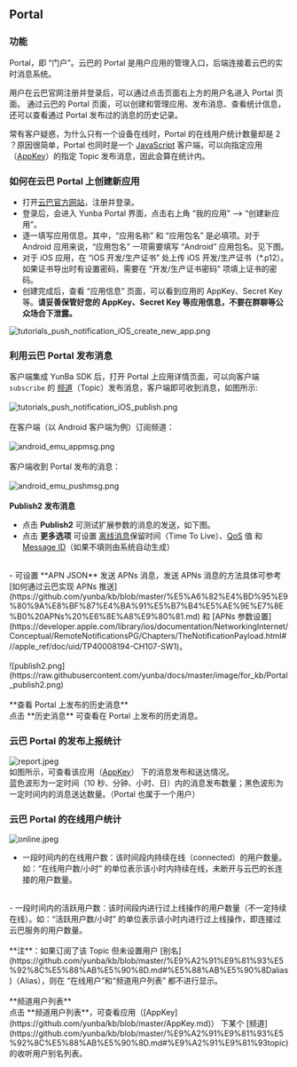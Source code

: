 ## Portal

### 功能
Portal，即 “门户”。云巴的 Portal 是用户应用的管理入口，后端连接着云巴的实时消息系统。

用户在云巴官网注册并登录后，可以通过点击页面右上方的用户名进入 Portal 页面。 
通过云巴的 Portal 页面，可以创建和管理应用、发布消息、查看统计信息，还可以查看通过 Portal 发布过的消息的历史记录。

常有客户疑惑，为什么只有一个设备在线时，Portal 的在线用户统计数量却是 2 ？原因很简单，Portal 也同时是一个 [JavaScript](https://github.com/yunba/yunba-javascript-sdk) 客户端，可以向指定应用（[AppKey](https://github.com/yunba/kb/blob/master/AppKey.md)）的指定 Topic 发布消息，因此会算在统计内。

### 如何在云巴 Portal 上创建新应用

- 打开[云巴官方网站](http://yunba.io)，注册并登录。
- 登录后，会进入 Yunba Portal 界面，点击右上角 “我的应用” --> “创建新应用”。
- 逐一填写应用信息。其中，“应用名称” 和 “应用包名” 是必填项。对于 Android 应用来说，“应用包名” 一项需要填写 “Android” 应用包名。见下图。
- 对于 iOS 应用，在 “iOS 开发/生产证书” 处上传 iOS 开发/生产证书（*.p12）。如果证书导出时有设置密码，需要在 “开发/生产证书密码” 项填上证书的密码。
- 创建完成后，查看 “应用信息” 页面，可以看到应用的 AppKey、Secret Key 等。**请妥善保管好您的 AppKey、Secret Key 等应用信息，不要在群聊等公众场合下泄露。**

![tutorials_push_notification_iOS_create_new_app.png](https://raw.githubusercontent.com/yunba/docs/master/image/for_tutorials/tutorials_push_notification_iOS_create_new_app.png)
<br>

### 利用云巴 Portal 发布消息
客户端集成 YunBa SDK 后，打开 Portal 上应用详情页面，可以向客户端 `subscribe` 的 [频道](https://github.com/yunba/kb/blob/master/%E9%A2%91%E9%81%93%E5%92%8C%E5%88%AB%E5%90%8D.md#%E9%A2%91%E9%81%93topic)（Topic）发布消息，客户端即可收到消息，如图所示:
<br><br>
![tutorials_push_notification_iOS_publish.png](https://raw.githubusercontent.com/yunba/docs/master/image/for_tutorials/tutorials_push_notification_iOS_publish.png)
<br><br>
在客户端（以 Android 客户端为例）订阅频道：
<br><br>
![android_emu_appmsg.png](https://raw.githubusercontent.com/yunba/docs/master/image/for_quickstart/android_emu_appmsg.png)
<br><br>
客户端收到 Portal 发布的消息：
<br><br>
![android_emu_pushmsg.png](https://raw.githubusercontent.com/yunba/docs/master/image/for_quickstart/android_emu_pushmsg.png)
<br><br>
**Publish2 发布消息**<br>
- 点击 **Publish2** 可测试扩展参数的消息的发送，如下图。<br>
- 点击 **更多选项** 可设置 [离线消息](https://github.com/yunba/kb/blob/master/%E4%BA%91%E5%B7%B4%E7%9A%84%E7%A6%BB%E7%BA%BF%E6%B6%88%E6%81%AF.md)保留时间（Time To Live）、[QoS](https://github.com/yunba/kb/blob/master/QoS.md) 值 和 [Message ID](https://github.com/yunba/kb/blob/master/MessageID.md)（如果不填则由系统自动生成）
<br>
- 可设置 **APN JSON** 发送 APNs 消息，发送 APNs 消息的方法具体可参考 [如何通过云巴实现 APNs 推送](https://github.com/yunba/kb/blob/master/%E5%A6%82%E4%BD%95%E9%80%9A%E8%BF%87%E4%BA%91%E5%B7%B4%E5%AE%9E%E7%8E%B0%20APNs%20%E6%8E%A8%E9%80%81.md) 和 [APNs 参数设置](https://developer.apple.com/library/ios/documentation/NetworkingInternet/Conceptual/RemoteNotificationsPG/Chapters/TheNotificationPayload.html#//apple_ref/doc/uid/TP40008194-CH107-SW1)。
<br><br>
![publish2.png](https://raw.githubusercontent.com/yunba/docs/master/image/for_kb/Portal_publish2.png)
<br><br>
**查看 Portal 上发布的历史消息**<br>
点击 **历史消息** 可查看在 Portal 上发布的历史消息。
<br>

### 云巴 Portal 的发布上报统计
![report.jpeg](https://raw.githubusercontent.com/yunba/docs/master/image/publish_statistic.png)
<br>
如图所示，可查看该应用（[AppKey](https://github.com/yunba/kb/blob/master/AppKey.md)） 下的消息发布和送达情况。<br>蓝色波形为一定时间（10 秒、分钟、小时、日）内的消息发布数量；黑色波形为一定时间内的消息送达数量。（Portal 也属于一个用户）<br>

### 云巴 Portal 的在线用户统计
![online.jpeg](https://raw.githubusercontent.com/yunba/docs/master/image/for_kb/Portal_users.png)
<br>
- 一段时间内的在线用户数：该时间段内持续在线（connected）的用户数量。如：“在线用户数/小时” 的单位表示该小时内持续在线，未断开与云巴的长连接的用户数量。
<br>
- 一段时间内的活跃用户数：该时间段内进行过上线操作的用户数量（不一定持续在线）。如：“活跃用户数/小时” 的单位表示该小时内进行过上线操作，即连接过云巴服务的用户数量。
<br><br>
**注**：如果订阅了该 Topic 但未设置用户 [别名](https://github.com/yunba/kb/blob/master/%E9%A2%91%E9%81%93%E5%92%8C%E5%88%AB%E5%90%8D.md#%E5%88%AB%E5%90%8Dalias)（Alias），则在 “在线用户”和“频道用户列表” 都不进行显示。
<br><br>
**频道用户列表**<br>
点击 **频道用户列表**，可查看应用（[AppKey](https://github.com/yunba/kb/blob/master/AppKey.md)） 下某个 [频道](https://github.com/yunba/kb/blob/master/%E9%A2%91%E9%81%93%E5%92%8C%E5%88%AB%E5%90%8D.md#%E9%A2%91%E9%81%93topic) 的收听用户别名列表。<br>

